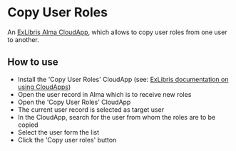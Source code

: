 # Copy User Roles
An [ExLibris Alma CloudApp](https://developers.exlibrisgroup.com/cloudapps/), which allows to copy user roles from one user to another.

## How to use
* Install the 'Copy User Roles' CloudApp (see: [ExLibris documentation on using CloudApps](https://knowledge.exlibrisgroup.com/Alma/Product_Documentation/010Alma_Online_Help_(English)/050Administration/050Configuring_General_Alma_Functions/Configuring_Cloud_Apps#Using_Cloud_Apps))
* Open the user record in Alma which is to receive new roles
* Open the 'Copy User Roles' CloudApp
* The current user record is selected as target user
* In the CloudApp, search for the user from whom the roles are to be copied
* Select the user form the list
* Click the 'Copy user roles' button

